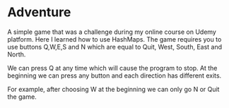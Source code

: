 # Adventure
A simple game that was a challenge during my online course on Udemy platform. Here I learned how to use HashMaps. 
The game requires you to use buttons Q,W,E,S and N which are equal to Quit, West, South, East and North. 

We can press Q at any time which will cause the program to stop.
At the beginning we can press any button and each direction has different exits.

For example, after choosing W at the beginning we can only go N or Quit the game.
